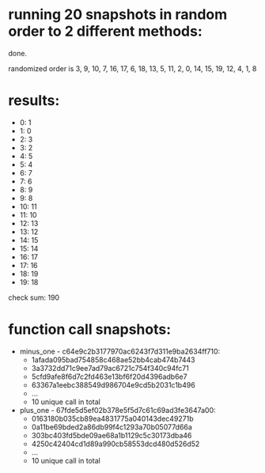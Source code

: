 # running 20 snapshots in random order to 2 different methods:

done.

randomized order is 3, 9, 10, 7, 16, 17, 6, 18, 13, 5, 11, 2, 0, 14, 15, 19, 12, 4, 1, 8

# results:

 * 0: 1
 * 1: 0
 * 2: 3
 * 3: 2
 * 4: 5
 * 5: 4
 * 6: 7
 * 7: 6
 * 8: 9
 * 9: 8
 * 10: 11
 * 11: 10
 * 12: 13
 * 13: 12
 * 14: 15
 * 15: 14
 * 16: 17
 * 17: 16
 * 18: 19
 * 19: 18

check sum: 190

# function call snapshots:

 * minus_one - c64e9c2b3177970ac6243f7d311e9ba2634ff710:
   * 1afada095bad754858c468ae52bb4cab474b7443
   * 3a3732dd71c9ee7ad79ac6721c754f340c94fc71
   * 5cfd9afe8f6d7c2fd463e13bf6f20d4396adb6e7
   * 63367a1eebc388549d986704e9cd5b2031c1b496
   * ...
   * 10 unique call in total
 * plus_one - 67fde5d5ef02b378e5f5d7c61c69ad3fe3647a00:
   * 0163180b035cb89ea4831775a040143dec49271b
   * 0a11be69bded2a86db99f4c1293a70b05077d66a
   * 303bc403fd5bde09ae68a1b1129c5c30173dba46
   * 4250c42404cd1d89a990cb58553dcd480d526d52
   * ...
   * 10 unique call in total
